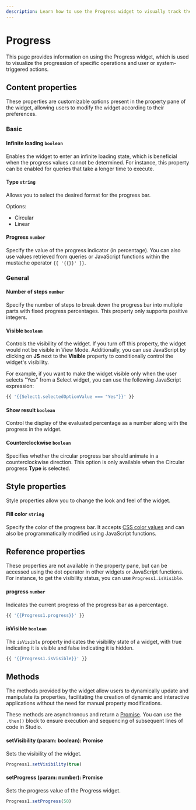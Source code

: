 ```yaml
---
description: Learn how to use the Progress widget to visually track the progress of tasks or processes in your application.
---
```

# Progress

This page provides information on using the Progress widget, which is used to visualize the progression of specific operations and user or system-triggered actions.



<VideoEmbed host="youtube" videoId="Yg1Pfy7uc1s" title="How to use Progress Widget" caption="How to use Progress Widget"/>

## Content properties


These properties are customizable options present in the property pane of the widget, allowing users to modify the widget according to their preferences.


### Basic

#### Infinite loading `boolean`

 

Enables the widget to enter an infinite loading state, which is beneficial when the progress values cannot be determined. For instance, this property can be enabled for queries that take a longer time to execute.



#### Type `string`

 

Allows you to select the desired format for the progress bar.

Options:
* Circular
* Linear




#### Progress `number`

 

Specify the value of the progress indicator (in percentage). You can also use values retrieved from queries or JavaScript functions within the mustache operator `{{ '{{}}' }}`.




### General

#### Number of steps `number`

 

Specify the number of steps to break down the progress bar into multiple parts with fixed progress percentages. This property only supports positive integers.




#### Visible `boolean`

 

Controls the visibility of the widget. If you turn off this property, the widget would not be visible in View Mode. Additionally, you can use JavaScript by clicking on **JS** next to the **Visible** property to conditionally control the widget's visibility.

For example, if you want to make the widget visible only when the user selects "Yes" from a Select widget, you can use the following JavaScript expression: 
```js
{{ '{{Select1.selectedOptionValue === "Yes"}}' }}
```



#### Show result `boolean`

 

Control the display of the evaluated percentage as a number along with the progress in the widget.




#### Counterclockwise  `boolean`

 

Specifies whether the circular progress bar should animate in a counterclockwise direction. This option is only available when the Circular progress **Type** is selected.




## Style properties
Style properties allow you to change the look and feel of the widget.

#### Fill color `string`

 

Specify the color of the progress bar. It accepts [CSS color values](https://developer.mozilla.org/en-US/docs/Web/CSS/color) and can also be programmatically modified using JavaScript functions.




## Reference properties

These properties are not available in the property pane, but can be accessed using the dot operator in other widgets or JavaScript functions. For instance, to get the visibility status, you can use `Progress1.isVisible`.

#### progress `number`

 

Indicates the current progress of the progress bar as a percentage.



```js
{{ '{{Progress1.progress}}' }}
```




#### isVisible `boolean`
 

The `isVisible` property indicates the visibility state of a widget, with true indicating it is visible and false indicating it is hidden.



```js
{{ '{{Progress1.isVisible}}' }}
```




## Methods

The methods provided by the widget allow users to dynamically update and manipulate its properties, facilitating the creation of dynamic and interactive applications without the need for manual property modifications. 

These methods are asynchronous and return a [Promise](/writing-code-in-studio/using-js-promises.md). You can use the `.then()` block to ensure execution and sequencing of subsequent lines of code in Studio.



#### setVisibility (param: boolean): Promise

 

Sets the visibility of the widget.



```js
Progress1.setVisibility(true)
```




#### setProgress (param: number): Promise

 

Sets the progress value of the Progress widget.



```js
Progress1.setProgress(50)
```

